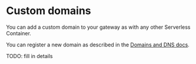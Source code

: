 # Custom domains

You can add a custom domain to your gateway as with any other Serverless Container.

You can register a new domain as described in the [Domains and DNS docs](https://www.scaleway.com/en/docs/network/domains-and-dns/quickstart/).

TODO: fill in details
